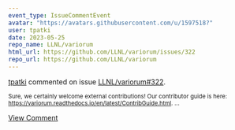 ```yaml
---
event_type: IssueCommentEvent
avatar: "https://avatars.githubusercontent.com/u/1597518?"
user: tpatki
date: 2023-05-25
repo_name: LLNL/variorum
html_url: https://github.com/LLNL/variorum/issues/322
repo_url: https://github.com/LLNL/variorum
---
```


<a href='https://github.com/tpatki' target='_blank'>tpatki</a> commented on issue <a href='https://github.com/LLNL/variorum/issues/322' target='_blank'>LLNL/variorum#322</a>.

<small>Sure, we certainly welcome external contributions! Our contributor guide is here: https://variorum.readthedocs.io/en/latest/ContribGuide.html. ...</small>

<a href='https://github.com/LLNL/variorum/issues/322' target='_blank'>View Comment</a>